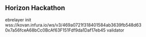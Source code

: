 ## Horizon Hackathon

ebrelayer init wss://kovan.infura.io/ws/v3/469a0721f318401584ab3639fb548d63 0x7a56fceA68bCc0BcAf63F151Fdf9da1Daf17eb45 validator
